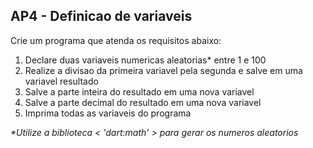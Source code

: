 ## AP4 - Definicao de variaveis

Crie um programa que atenda os requisitos abaixo:

1. Declare duas variaveis numericas aleatorias* entre 1 e 100
2. Realize a divisao da primeira variavel pela segunda e salve em uma variavel resultado
3. Salve a parte inteira do resultado em uma nova variavel 
4. Salve a parte decimal do resultado em uma nova variavel
5. Imprima todas as variaveis do programa

_*Utilize a biblioteca < 'dart:math' > para gerar os numeros aleatorios_